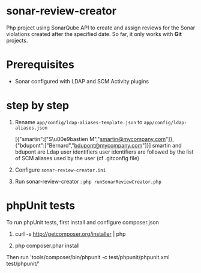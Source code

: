 sonar-review-creator
====================

Php project using SonarQube API to create and assign reviews for the Sonar violations created after the specified date.
So far, it only works with **Git** projects.

Prerequisites
=============

* Sonar configured with LDAP and SCM Activity plugins

step by step
============

1. Rename `app/config/ldap-aliases-template.json` to `app/config/ldap-aliases.json`

    [{"smartin":["S\u00e9bastien M","smartin@mycompany.com"]},{"bdupont":["Bernard","bdupont@mycompany.com"]}]
    smartin and bdupont are Ldap user identifiers
    user identifiers are followed by the list of SCM aliases used by the user (cf .gitconfig file)

2. Configure `sonar-review-creator.ini`

3. Run sonar-review-creator : `php runSonarReviewCreator.php`

phpUnit tests
=============

To run phpUnit tests, first install and configure composer.json

1. curl -s http://getcomposer.org/installer | php

2. php composer.phar install

Then run 'tools/composer/bin/phpunit -c test/phpunit/phpunit.xml test/phpunit/'

